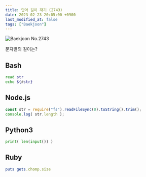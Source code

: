 ```yaml
---
title: 단어 길이 재기 (2743)
date: 2023-02-23 20:05:00 +0900
last_modified_at: false
tags: ["Baekjoon"]
---
```


![Baekjoon No.2743](https://cdn.jsdelivr.net/gh/kimzuni/cdn/blog/baekjoon-2743.png)

문자열의 길이는?

## Bash

```bash
read str
echo ${#str}
```

## Node.js

```javascript
const str = require("fs").readFileSync(0).toString().trim();
console.log( str.length );
```

## Python3

```python
print( len(input()) )
```

## Ruby

```ruby
puts gets.chomp.size
```
